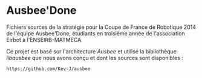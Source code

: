 Ausbee'Done
===========

Fichiers sources de la stratégie pour la Coupe de France de Robotique 2014 de
l'équipe Ausbee'Done, étudiants en troisième année de l'association Eirbot à
l'ENSEIRB-MATMECA.

Ce projet est basé sur l'architecture *Ausbee* et utilise la bibliothèque
*libausbee* que nous avons conçu et dont les sources sont disponibles :

`https://github.com/Kev-J/ausbee`
